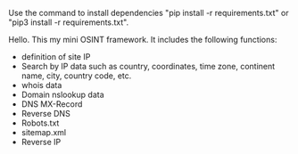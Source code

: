 Use the command to install dependencies "pip install -r requirements.txt" or "pip3 install -r requirements.txt".

Hello. This my mini OSINT framework. It includes the following functions:
-  definition of site IP
-  Search by IP data such as country, coordinates, time zone, continent name, city, country code, etc.
-  whois data
-  Domain nslookup data
-  DNS MX-Record
-  Reverse DNS
-  Robots.txt
-  sitemap.xml
-  Reverse IP
